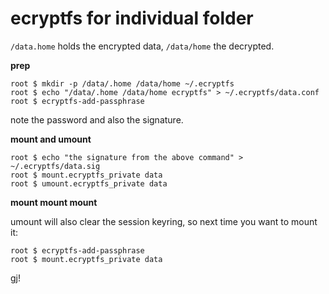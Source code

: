 # ecryptfs for individual folder

`/data.home` holds the encrypted data, `/data/home` the decrypted.

**prep**

```
root $ mkdir -p /data/.home /data/home ~/.ecryptfs
root $ echo "/data/.home /data/home ecryptfs" > ~/.ecryptfs/data.conf
root $ ecryptfs-add-passphrase
```

note the password and also the signature.

**mount and umount**

```
root $ echo "the signature from the above command" > ~/.ecryptfs/data.sig
root $ mount.ecryptfs_private data
root $ umount.ecryptfs_private data
```

**mount mount mount**

umount will also clear the session keyring, so next time you want to mount it:

```
root $ ecryptfs-add-passphrase
root $ mount.ecryptfs_private data
```

gj!